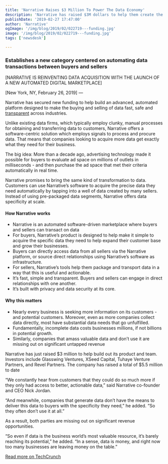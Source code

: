 ```yaml
---
title: 'Narrative Raises $3 Million To Power The Data Economy'
description: 'Narrative has raised $3M dollars to help them create the Data Streaming Platform category and make the data economy more efficient. '
publishDate: '2019-02-27 17:47:00'
author: 'Narrative'
ogImage: '/img/blog/2019/02/022719---funding.jpg'
image: '/img/blog/2019/02/022719---funding.jpg'
tags: ['newsdesk']

---
```

### Establishes a new category centered on automating data transactions between buyers and sellers

\[NARRATIVE IS REINVENTING DATA ACQUISITION WITH THE LAUNCH OF A NEW AUTOMATED DIGITAL MARKETPLACE\]

\[New York, NY, February 26, 2019\] —

Narrative has secured new funding to help build an advanced, automated platform designed to make the buying and selling of data fast, safe and [transparent](https://www.narrative.io/pillar-data-transparency) across industries.

Unlike existing data firms, which typically employ clunky, manual processes for obtaining and transferring data to customers, Narrative offers a software-centric solution which employs signals to process and procure data. That means that companies looking to acquire more data get exactly what they need for their business.

The big idea: More than a decade ago, advertising technology made it possible for buyers to evaluate ad space on millions of outlets in milliseconds - and then purchase the ad space that met their criteria automatically in real time.

Narrative promises to bring the same kind of transformation to data. Customers can use Narrative’s software to acquire the precise data they need automatically by tapping into a well of data created by many sellers. Instead of using pre-packaged data segments, Narrative offers data specificity at scale.

#### How Narrative works  
  
* Narrative is an automated software-driven marketplace where buyers and sellers can transact on data
* For buyers, Narrative’s product is designed to help make it simple to acquire the specific data they need to help expand their customer base and grow their businesses.
* Buyers can directly access data from all sellers via the Narrative platform, or source direct relationships using Narrative’s software as infrastructure.
* For sellers, Narrative’s tools help them package and transport data in a way that this is useful and actionable.
* It’s fast, simple and transparent. Buyers and sellers can engage in direct relationships with one another.
* It’s built with privacy and data security at its core.

#### Why this matters

* Nearly every business is seeking more information on its customers -and potential customers. Moreover, even as more companies collect data directly, most have substantial data needs that go unfulfilled.
* Fundamentally, incomplete data costs businesses millions, if not billions in potential growth.
* Similarly, companies that amass valuable data and don’t use it are missing out on significant untapped revenue

Narrative has just raised $3 million to help build out its product and team. Investors include Glasswing Ventures, XSeed Capital, Tuhaye Venture Partners, and Revel Partners. The company has raised a total of $5.5 million to date

“We constantly hear from customers that they could do so much more if they only had access to better, actionable data,” said Narrative co-founder and CEO Nick Jordan.

“And meanwhile, companies that generate data don’t have the means to deliver this data to buyers with the specificity they need,” he added. “So they often don’t use it at all.”

As a result, both parties are missing out on significant revenue opportunities.

“So even if data is the business world’s most valuable resource, it’s barely reaching its potential,” he added. “In a sense, data is money, and right now too many businesses are leaving money on the table.”

[Read more on TechCrunch](https://techcrunch.com/2019/02/25/narrative-seed-funding-2/ "Read more on TechCrunch")
